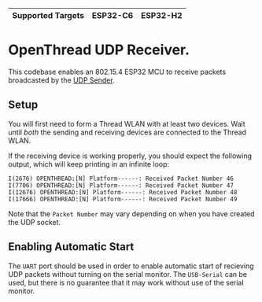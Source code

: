 | Supported Targets | ESP32-C6 | ESP32-H2 |
| ----------------- | -------- | -------- |

# OpenThread UDP Receiver.

This codebase enables an 802.15.4 ESP32 MCU to receive packets broadcasted by the [UDP Sender](https://github.com/UCSC-CSE299A/ot-send).

## Setup

You will first need to form a Thread WLAN with at least two devices. Wait until *both* the sending and receiving devices are connected to the Thread WLAN.

If the receiving device is working properly, you should expect the following output, which will keep printing in an infinite loop:
```
I(2676) OPENTHREAD:[N] Platform------: Received Packet Number 46
I(7706) OPENTHREAD:[N] Platform------: Received Packet Number 47
I(12676) OPENTHREAD:[N] Platform------: Received Packet Number 48
I(17666) OPENTHREAD:[N] Platform------: Received Packet Number 49
```

Note that the `Packet Number` may vary depending on when you have created the UDP socket.

## Enabling Automatic Start

The `UART` port should be used in order to enable automatic start of recieving UDP packets without turning on the serial monitor. The `USB-Serial` can be used, but there is no guarantee that it may work without use of the serial monitor.
